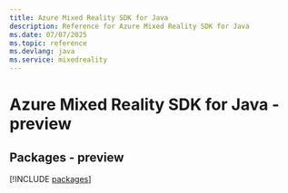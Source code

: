 ```yaml
---
title: Azure Mixed Reality SDK for Java
description: Reference for Azure Mixed Reality SDK for Java
ms.date: 07/07/2025
ms.topic: reference
ms.devlang: java
ms.service: mixedreality
---
```

# Azure Mixed Reality SDK for Java - preview
## Packages - preview
[!INCLUDE [packages](mixed-reality-index.md)]